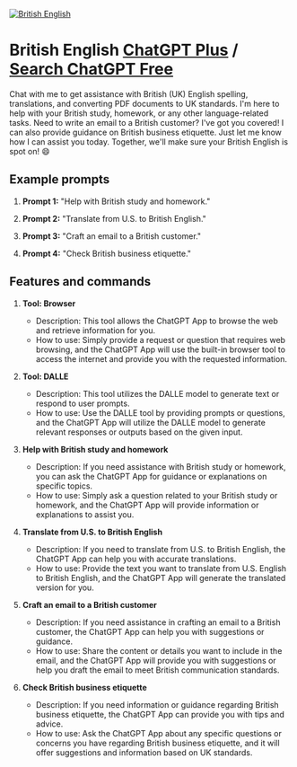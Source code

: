 
[![British English](https://files.oaiusercontent.com/file-uWaTYQCOn7OAONX4YjRHVKXt?se=2123-10-17T10%3A38%3A56Z&sp=r&sv=2021-08-06&sr=b&rscc=max-age%3D31536000%2C%20immutable&rscd=attachment%3B%20filename%3Dd0594d0f-77fd-4149-b08a-c467aa2a0983.png&sig=fP82aNE1dil/srwA9ISBc9d/lfRzmB/imvFu0d5P5s4%3D)](https://chat.openai.com/g/g-eTR0UWP5W-british-english)

# British English [ChatGPT Plus](https://chat.openai.com/g/g-eTR0UWP5W-british-english) / [Search ChatGPT Free](https://gptcall.net/index.html#/?search=British%20English)

Chat with me to get assistance with British (UK) English spelling, translations, and converting PDF documents to UK standards. I'm here to help with your British study, homework, or any other language-related tasks. Need to write an email to a British customer? I've got you covered! I can also provide guidance on British business etiquette. Just let me know how I can assist you today. Together, we'll make sure your British English is spot on! 😄 

## Example prompts

1. **Prompt 1:** "Help with British study and homework."

2. **Prompt 2:** "Translate from U.S. to British English."

3. **Prompt 3:** "Craft an email to a British customer."

4. **Prompt 4:** "Check British business etiquette."


## Features and commands

1. **Tool: Browser**
   - Description: This tool allows the ChatGPT App to browse the web and retrieve information for you.
   - How to use: Simply provide a request or question that requires web browsing, and the ChatGPT App will use the built-in browser tool to access the internet and provide you with the requested information.

2. **Tool: DALLE**
   - Description: This tool utilizes the DALLE model to generate text or respond to user prompts.
   - How to use: Use the DALLE tool by providing prompts or questions, and the ChatGPT App will utilize the DALLE model to generate relevant responses or outputs based on the given input.

3. **Help with British study and homework**
   - Description: If you need assistance with British study or homework, you can ask the ChatGPT App for guidance or explanations on specific topics.
   - How to use: Simply ask a question related to your British study or homework, and the ChatGPT App will provide information or explanations to assist you.

4. **Translate from U.S. to British English**
   - Description: If you need to translate from U.S. to British English, the ChatGPT App can help you with accurate translations.
   - How to use: Provide the text you want to translate from U.S. English to British English, and the ChatGPT App will generate the translated version for you.

5. **Craft an email to a British customer**
   - Description: If you need assistance in crafting an email to a British customer, the ChatGPT App can help you with suggestions or guidance.
   - How to use: Share the content or details you want to include in the email, and the ChatGPT App will provide you with suggestions or help you draft the email to meet British communication standards.

6. **Check British business etiquette**
   - Description: If you need information or guidance regarding British business etiquette, the ChatGPT App can provide you with tips and advice.
   - How to use: Ask the ChatGPT App about any specific questions or concerns you have regarding British business etiquette, and it will offer suggestions and information based on UK standards.


